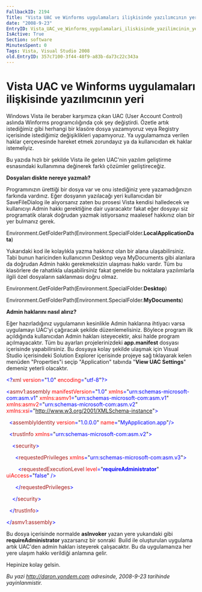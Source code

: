 ```yaml
---
FallbackID: 2194
Title: "Vista UAC ve Winforms uygulamaları ilişkisinde yazılımcının yeri":)
date: "2008-9-23"
EntryID: Vista_UAC_ve_Winforms_uygulamalari_iliskisinde_yazilimcinin_yeri
IsActive: True
Section: software
MinutesSpent: 0
Tags: Vista, Visual Studio 2008
old.EntryID: 357c7100-3f44-48f9-a83b-da73c22c343a
---
```

# Vista UAC ve Winforms uygulamaları ilişkisinde yazılımcının yeri
Windows Vista ile beraber karşımıza çıkan UAC (User Account Control)
aslında Winforms programcılığında çok şey değiştirdi. Özetle artık
istediğimiz gibi herhangi bir klasöre dosya yazamıyoruz veya Registry
içerisinde istediğimiz değişiklikleri yapamıyoruz. Ya uygulamamıza
verilen haklar çerçevesinde hareket etmek zorundayız ya da kullanıcıdan
ek haklar istemeliyiz.

Bu yazıda hızlı bir şekilde Vista ile gelen UAC'nin yazılım geliştirme
esnasındaki kullanımına değinerek farklı çözümler geliştireceğiz.

**Dosyaları diskte nereye yazmalı?**

Programınızın ürettiği bir dosya var ve onu istediğiniz yere
yazamadığınızın farkında vardınız. Eğer dosyanın yazılacağı yeri
kullanıcıdan bir SaveFileDialog ile alıyorsanız zaten bu prosesi Vista
kendisi halledecek ve kullanıcıyı Admin hakkı gerektiğine dair
uyaracaktır fakat eğer dosyayı siz programatik olarak doğrudan yazmak
istiyorsanız maalesef hakkınız olan bir yer bulmanız gerek.

Environment.GetFolderPath(Environment.SpecialFolder.**LocalApplicationData**)

Yukarıdaki kod ile kolaylıkla yazma hakkınız olan bir alana
ulaşabilirsiniz. Tabi bunun haricinden kullanıcının Desktop veya
MyDocuments gibi alanlara da doğrudan Admin hakkı gerekmeksizin ulaşması
hakkı vardır. Tüm bu klasörlere de rahatlıkla ulaşabilirsiniz fakat
genelde bu noktalara yazılımlarla ilgili özel dosyaların saklanması
doğru olmaz.

Environment.GetFolderPath(Environment.SpecialFolder.**Desktop**)

Environment.GetFolderPath(Environment.SpecialFolder.**MyDocuments**)

**Admin haklarını nasıl alırız?**

Eğer hazırladığınız uygulamanın kesinlikle Admin haklarına ihtiyacı
varsa uygulamayı UAC'yi çağıracak şekilde düzenlemelisiniz. Böylece
program ilk açıldığında kullanıcıdan Admin hakları isteyecektir, aksi
halde program açılmayacaktır. Tüm bu ayarları projelerinizdeki
**app.manifest** dosyası içerisinde yapabilirsiniz. Bu dosyaya kolay
şekilde ulaşmak için Visual Studio içerisindeki Solution Explorer
içerisinde projeye sağ tıklayarak kelen menüden "Properties"i seçip
"Application" tabında "**View UAC Settings**" demeniz yeterli olacaktır.

<span style="color: blue;">\<?</span><span
style="color: #a31515;">xml</span><span style="color: blue;">
</span><span style="color: red;">version</span><span
style="color: blue;">=</span>"<span
style="color: blue;">1.0</span>"<span style="color: blue;"> </span><span
style="color: red;">encoding</span><span
style="color: blue;">=</span>"<span
style="color: blue;">utf-8</span>"<span style="color: blue;">?\></span>

<span style="color: blue;">\<</span><span
style="color: #a31515;">asmv1:assembly</span><span style="color: blue;">
</span><span style="color: red;">manifestVersion</span><span
style="color: blue;">=</span>"<span
style="color: blue;">1.0</span>"<span style="color: blue;"> </span><span
style="color: red;">xmlns</span><span
style="color: blue;">=</span>"<span
style="color: blue;">urn:schemas-microsoft-com:asm.v1</span>"<span
style="color: blue;"> </span><span
style="color: red;">xmlns:asmv1</span><span
style="color: blue;">=</span>"<span
style="color: blue;">urn:schemas-microsoft-com:asm.v1</span>"<span
style="color: blue;"> </span><span
style="color: red;">xmlns:asmv2</span><span
style="color: blue;">=</span>"<span
style="color: blue;">urn:schemas-microsoft-com:asm.v2</span>"<span
style="color: blue;"> </span><span
style="color: red;">xmlns:xsi</span><span
style="color: blue;">=</span>"<span
style="color: blue;">http://www.w3.org/2001/XMLSchema-instance</span>"<span
style="color: blue;">\></span>

<span style="color: blue;">  \<</span><span
style="color: #a31515;">assemblyIdentity</span><span
style="color: blue;"> </span><span
style="color: red;">version</span><span
style="color: blue;">=</span>"<span
style="color: blue;">1.0.0.0</span>"<span style="color: blue;">
</span><span style="color: red;">name</span><span
style="color: blue;">=</span>"<span
style="color: blue;">MyApplication.app</span>"<span
style="color: blue;">/\></span>

<span style="color: blue;">  \<</span><span
style="color: #a31515;">trustInfo</span><span style="color: blue;">
</span><span style="color: red;">xmlns</span><span
style="color: blue;">=</span>"<span
style="color: blue;">urn:schemas-microsoft-com:asm.v2</span>"<span
style="color: blue;">\></span>

<span style="color: blue;">    \<</span><span
style="color: #a31515;">security</span><span
style="color: blue;">\></span>

<span style="color: blue;">      \<</span><span
style="color: #a31515;">requestedPrivileges</span><span
style="color: blue;"> </span><span style="color: red;">xmlns</span><span
style="color: blue;">=</span>"<span
style="color: blue;">urn:schemas-microsoft-com:asm.v3</span>"<span
style="color: blue;">\></span>

<span style="color: blue;">        \<</span><span
style="color: #a31515;">requestedExecutionLevel</span><span
style="color: blue;"> </span><span style="color: red;">level</span><span
style="color: blue;">=</span>"<span
style="color: blue;">**requireAdministrator**</span>"<span
style="color: blue;"> </span><span
style="color: red;">uiAccess</span><span
style="color: blue;">=</span>"<span
style="color: blue;">false</span>"<span style="color: blue;"> /\></span>

<span style="color: blue;">      \</</span><span
style="color: #a31515;">requestedPrivileges</span><span
style="color: blue;">\></span>

<span style="color: blue;">    \</</span><span
style="color: #a31515;">security</span><span
style="color: blue;">\></span>

<span style="color: blue;">  \</</span><span
style="color: #a31515;">trustInfo</span><span
style="color: blue;">\></span>

<span style="color: blue;">\</</span><span
style="color: #a31515;">asmv1:assembly</span><span
style="color: blue;">\></span>

Bu dosya içerisinde normalde **asInvoker** yazan yere yukarıdaki gibi
**requireAdministrator** yazarsanız bir sonraki  Build ile oluşturulan
uygulama artık UAC'den admin hakları isteyerek çalışacaktır. Bu da
uygulamanıza her yere ulaşım hakkı verildiği anlamına gelir.

Hepinize kolay gelsin.



*Bu yazi http://daron.yondem.com adresinde, 2008-9-23 tarihinde yayinlanmistir.*
